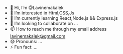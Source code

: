 - 👋 Hi, I’m @Lavinemakalek
- 👀 I’m interested in Html,CSS,Js
- 🌱 I’m currently learning React,Node.js && Express.js
- 💞️ I’m looking to collaborate on ...
- 📫 How to reach me through my email address lavinemakalek@gmail.com
- 😄 Pronouns: ...
- ⚡ Fun fact: ...

<!---
Lavinemakalek/Lavinemakalek is a ✨ special ✨ repository because its `README.md` (this file) appears on your GitHub profile.
You can click the Preview link to take a look at your changes.
--->
